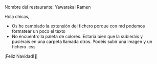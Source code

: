 Nombre del restaurante: Yawarakai Ramen

Hola chicas,

  - Os he cambiado la extensión del fichero porque con md podemos formatear un poco el texto
  - No encuentro la paleta de colores. Estaría bien que la subieráis y pusiérais en una carpeta llamada otros. Podéis subir una imagen y un fichero .css
 
 ¡Feliz Navidad!&#127876;
